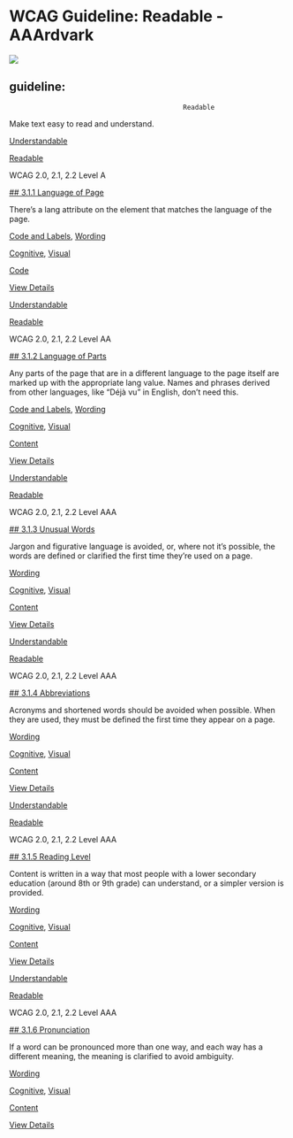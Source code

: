 # WCAG Guideline: Readable - AAArdvark

![](https://aaardvarkaccessibility.com/wp-content/uploads/2025/05/School-Board-3.svg) 
## guideline:    
                                            

                                                Readable

Make text easy to read and understand.

[Understandable](https://aaardvarkaccessibility.com/wcag-principle/understandable/)

[Readable](https://aaardvarkaccessibility.com/wcag-guideline/readable/)

WCAG 2.0, 2.1, 2.2
Level A

[## 3.1.1 Language of Page](https://aaardvarkaccessibility.com/wcag-plain-english/3-1-1-language-of-page/)

There’s a lang attribute on the <html> element that matches the language of the page.

[Code and Labels](https://aaardvarkaccessibility.com/wcag-theme/code-and-labels/), 
[Wording](https://aaardvarkaccessibility.com/wcag-theme/wording/) 

 

[Cognitive](https://aaardvarkaccessibility.com/wcag-disability/cognitive/), [Visual](https://aaardvarkaccessibility.com/wcag-disability/visual/) 

 

[Code](https://aaardvarkaccessibility.com/wcag-responsibility/code/) 

[View Details](https://aaardvarkaccessibility.com/wcag-plain-english/3-1-1-language-of-page/)

[Understandable](https://aaardvarkaccessibility.com/wcag-principle/understandable/)

[Readable](https://aaardvarkaccessibility.com/wcag-guideline/readable/)

WCAG 2.0, 2.1, 2.2
Level AA

[## 3.1.2 Language of Parts](https://aaardvarkaccessibility.com/wcag-plain-english/3-1-2-language-of-parts/)

Any parts of the page that are in a different language to the page itself are marked up with the appropriate lang value. Names and phrases derived from other languages, like “Déjà vu” in English, don’t need this.

[Code and Labels](https://aaardvarkaccessibility.com/wcag-theme/code-and-labels/), 
[Wording](https://aaardvarkaccessibility.com/wcag-theme/wording/) 

 

[Cognitive](https://aaardvarkaccessibility.com/wcag-disability/cognitive/), [Visual](https://aaardvarkaccessibility.com/wcag-disability/visual/) 

 

[Content](https://aaardvarkaccessibility.com/wcag-responsibility/content/) 

[View Details](https://aaardvarkaccessibility.com/wcag-plain-english/3-1-2-language-of-parts/)

[Understandable](https://aaardvarkaccessibility.com/wcag-principle/understandable/)

[Readable](https://aaardvarkaccessibility.com/wcag-guideline/readable/)

WCAG 2.0, 2.1, 2.2
Level AAA

[## 3.1.3 Unusual Words](https://aaardvarkaccessibility.com/wcag-plain-english/3-1-3-unusual-words/)

Jargon and figurative language is avoided, or, where not it’s possible, the words are defined or clarified the first time they’re used on a page.

[Wording](https://aaardvarkaccessibility.com/wcag-theme/wording/) 

 

[Cognitive](https://aaardvarkaccessibility.com/wcag-disability/cognitive/), [Visual](https://aaardvarkaccessibility.com/wcag-disability/visual/) 

 

[Content](https://aaardvarkaccessibility.com/wcag-responsibility/content/) 

[View Details](https://aaardvarkaccessibility.com/wcag-plain-english/3-1-3-unusual-words/)

[Understandable](https://aaardvarkaccessibility.com/wcag-principle/understandable/)

[Readable](https://aaardvarkaccessibility.com/wcag-guideline/readable/)

WCAG 2.0, 2.1, 2.2
Level AAA

[## 3.1.4 Abbreviations](https://aaardvarkaccessibility.com/wcag-plain-english/3-1-4-abbreviations/)

Acronyms and shortened words should be avoided when possible. When they are used, they must be defined the first time they appear on a page.

[Wording](https://aaardvarkaccessibility.com/wcag-theme/wording/) 

 

[Cognitive](https://aaardvarkaccessibility.com/wcag-disability/cognitive/), [Visual](https://aaardvarkaccessibility.com/wcag-disability/visual/) 

 

[Content](https://aaardvarkaccessibility.com/wcag-responsibility/content/) 

[View Details](https://aaardvarkaccessibility.com/wcag-plain-english/3-1-4-abbreviations/)

[Understandable](https://aaardvarkaccessibility.com/wcag-principle/understandable/)

[Readable](https://aaardvarkaccessibility.com/wcag-guideline/readable/)

WCAG 2.0, 2.1, 2.2
Level AAA

[## 3.1.5 Reading Level](https://aaardvarkaccessibility.com/wcag-plain-english/3-1-5-reading-level/)

Content is written in a way that most people with a lower secondary education (around 8th or 9th grade) can understand, or a simpler version is provided.

[Wording](https://aaardvarkaccessibility.com/wcag-theme/wording/) 

 

[Cognitive](https://aaardvarkaccessibility.com/wcag-disability/cognitive/), [Visual](https://aaardvarkaccessibility.com/wcag-disability/visual/) 

 

[Content](https://aaardvarkaccessibility.com/wcag-responsibility/content/) 

[View Details](https://aaardvarkaccessibility.com/wcag-plain-english/3-1-5-reading-level/)

[Understandable](https://aaardvarkaccessibility.com/wcag-principle/understandable/)

[Readable](https://aaardvarkaccessibility.com/wcag-guideline/readable/)

WCAG 2.0, 2.1, 2.2
Level AAA

[## 3.1.6 Pronunciation](https://aaardvarkaccessibility.com/wcag-plain-english/3-1-6-pronunciation/)

If a word can be pronounced more than one way, and each way has a different meaning, the meaning is clarified to avoid ambiguity.

[Wording](https://aaardvarkaccessibility.com/wcag-theme/wording/) 

 

[Cognitive](https://aaardvarkaccessibility.com/wcag-disability/cognitive/), [Visual](https://aaardvarkaccessibility.com/wcag-disability/visual/) 

 

[Content](https://aaardvarkaccessibility.com/wcag-responsibility/content/) 

[View Details](https://aaardvarkaccessibility.com/wcag-plain-english/3-1-6-pronunciation/)

 

